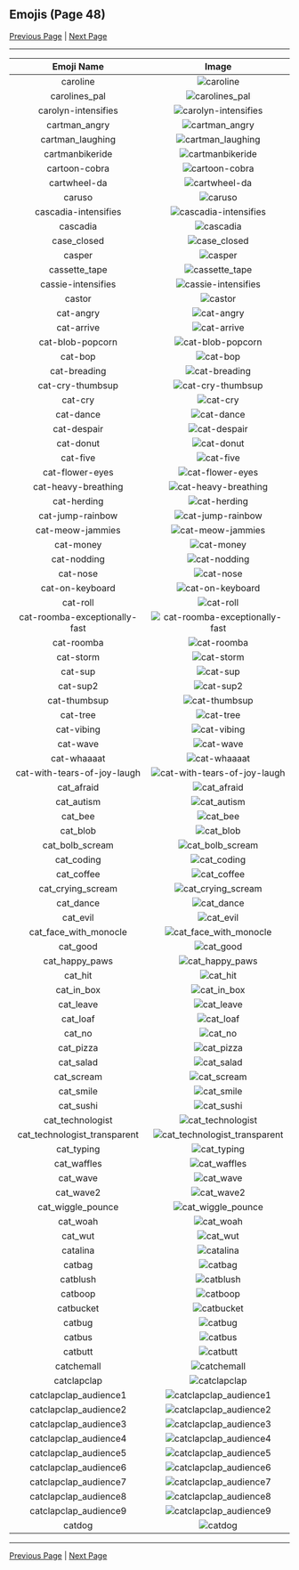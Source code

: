 
## Emojis (Page 48)

[Previous Page](/docs/hc/page-c-0047.md)
  | [Next Page](/docs/hc/page-c-0049.md)

<hr />

|Emoji Name|Image|
| :-: | :-: |
|caroline| ![caroline](/emojis/hc/caroline.gif)|
|carolines_pal| ![carolines_pal](/emojis/hc/carolines_pal.jpg)|
|carolyn-intensifies| ![carolyn-intensifies](/emojis/hc/carolyn-intensifies.gif)|
|cartman_angry| ![cartman_angry](/emojis/hc/cartman_angry.gif)|
|cartman_laughing| ![cartman_laughing](/emojis/hc/cartman_laughing.gif)|
|cartmanbikeride| ![cartmanbikeride](/emojis/hc/cartmanbikeride.png)|
|cartoon-cobra| ![cartoon-cobra](/emojis/hc/cartoon-cobra.jpg)|
|cartwheel-da| ![cartwheel-da](/emojis/hc/cartwheel-da.png)|
|caruso| ![caruso](/emojis/hc/caruso.gif)|
|cascadia-intensifies| ![cascadia-intensifies](/emojis/hc/cascadia-intensifies.gif)|
|cascadia| ![cascadia](/emojis/hc/cascadia.jpg)|
|case_closed| ![case_closed](/emojis/hc/case_closed.png)|
|casper| ![casper](/emojis/hc/casper.jpg)|
|cassette_tape| ![cassette_tape](/emojis/hc/cassette_tape.png)|
|cassie-intensifies| ![cassie-intensifies](/emojis/hc/cassie-intensifies.gif)|
|castor| ![castor](/emojis/hc/castor.png)|
|cat-angry| ![cat-angry](/emojis/hc/cat-angry.png)|
|cat-arrive| ![cat-arrive](/emojis/hc/cat-arrive.gif)|
|cat-blob-popcorn| ![cat-blob-popcorn](/emojis/hc/cat-blob-popcorn.gif)|
|cat-bop| ![cat-bop](/emojis/hc/cat-bop.gif)|
|cat-breading| ![cat-breading](/emojis/hc/cat-breading.png)|
|cat-cry-thumbsup| ![cat-cry-thumbsup](/emojis/hc/cat-cry-thumbsup.png)|
|cat-cry| ![cat-cry](/emojis/hc/cat-cry.png)|
|cat-dance| ![cat-dance](/emojis/hc/cat-dance.gif)|
|cat-despair| ![cat-despair](/emojis/hc/cat-despair.png)|
|cat-donut| ![cat-donut](/emojis/hc/cat-donut.png)|
|cat-five| ![cat-five](/emojis/hc/cat-five.gif)|
|cat-flower-eyes| ![cat-flower-eyes](/emojis/hc/cat-flower-eyes.png)|
|cat-heavy-breathing| ![cat-heavy-breathing](/emojis/hc/cat-heavy-breathing.png)|
|cat-herding| ![cat-herding](/emojis/hc/cat-herding.jpg)|
|cat-jump-rainbow| ![cat-jump-rainbow](/emojis/hc/cat-jump-rainbow.gif)|
|cat-meow-jammies| ![cat-meow-jammies](/emojis/hc/cat-meow-jammies.gif)|
|cat-money| ![cat-money](/emojis/hc/cat-money.gif)|
|cat-nodding| ![cat-nodding](/emojis/hc/cat-nodding.gif)|
|cat-nose| ![cat-nose](/emojis/hc/cat-nose.png)|
|cat-on-keyboard| ![cat-on-keyboard](/emojis/hc/cat-on-keyboard.png)|
|cat-roll| ![cat-roll](/emojis/hc/cat-roll.gif)|
|cat-roomba-exceptionally-fast| ![cat-roomba-exceptionally-fast](/emojis/hc/cat-roomba-exceptionally-fast.gif)|
|cat-roomba| ![cat-roomba](/emojis/hc/cat-roomba.gif)|
|cat-storm| ![cat-storm](/emojis/hc/cat-storm.png)|
|cat-sup| ![cat-sup](/emojis/hc/cat-sup.png)|
|cat-sup2| ![cat-sup2](/emojis/hc/cat-sup2.png)|
|cat-thumbsup| ![cat-thumbsup](/emojis/hc/cat-thumbsup.png)|
|cat-tree| ![cat-tree](/emojis/hc/cat-tree.png)|
|cat-vibing| ![cat-vibing](/emojis/hc/cat-vibing.gif)|
|cat-wave| ![cat-wave](/emojis/hc/cat-wave.gif)|
|cat-whaaaat| ![cat-whaaaat](/emojis/hc/cat-whaaaat.png)|
|cat-with-tears-of-joy-laugh| ![cat-with-tears-of-joy-laugh](/emojis/hc/cat-with-tears-of-joy-laugh.gif)|
|cat_afraid| ![cat_afraid](/emojis/hc/cat_afraid.png)|
|cat_autism| ![cat_autism](/emojis/hc/cat_autism.png)|
|cat_bee| ![cat_bee](/emojis/hc/cat_bee.png)|
|cat_blob| ![cat_blob](/emojis/hc/cat_blob.png)|
|cat_bolb_scream| ![cat_bolb_scream](/emojis/hc/cat_bolb_scream.png)|
|cat_coding| ![cat_coding](/emojis/hc/cat_coding.gif)|
|cat_coffee| ![cat_coffee](/emojis/hc/cat_coffee.gif)|
|cat_crying_scream| ![cat_crying_scream](/emojis/hc/cat_crying_scream.png)|
|cat_dance| ![cat_dance](/emojis/hc/cat_dance.gif)|
|cat_evil| ![cat_evil](/emojis/hc/cat_evil.png)|
|cat_face_with_monocle| ![cat_face_with_monocle](/emojis/hc/cat_face_with_monocle.png)|
|cat_good| ![cat_good](/emojis/hc/cat_good.gif)|
|cat_happy_paws| ![cat_happy_paws](/emojis/hc/cat_happy_paws.gif)|
|cat_hit| ![cat_hit](/emojis/hc/cat_hit.gif)|
|cat_in_box| ![cat_in_box](/emojis/hc/cat_in_box.gif)|
|cat_leave| ![cat_leave](/emojis/hc/cat_leave.gif)|
|cat_loaf| ![cat_loaf](/emojis/hc/cat_loaf.jpg)|
|cat_no| ![cat_no](/emojis/hc/cat_no.png)|
|cat_pizza| ![cat_pizza](/emojis/hc/cat_pizza.png)|
|cat_salad| ![cat_salad](/emojis/hc/cat_salad.png)|
|cat_scream| ![cat_scream](/emojis/hc/cat_scream.gif)|
|cat_smile| ![cat_smile](/emojis/hc/cat_smile.png)|
|cat_sushi| ![cat_sushi](/emojis/hc/cat_sushi.gif)|
|cat_technologist| ![cat_technologist](/emojis/hc/cat_technologist.png)|
|cat_technologist_transparent| ![cat_technologist_transparent](/emojis/hc/cat_technologist_transparent.png)|
|cat_typing| ![cat_typing](/emojis/hc/cat_typing.gif)|
|cat_waffles| ![cat_waffles](/emojis/hc/cat_waffles.png)|
|cat_wave| ![cat_wave](/emojis/hc/cat_wave.png)|
|cat_wave2| ![cat_wave2](/emojis/hc/cat_wave2.png)|
|cat_wiggle_pounce| ![cat_wiggle_pounce](/emojis/hc/cat_wiggle_pounce.gif)|
|cat_woah| ![cat_woah](/emojis/hc/cat_woah.png)|
|cat_wut| ![cat_wut](/emojis/hc/cat_wut.png)|
|catalina| ![catalina](/emojis/hc/catalina.png)|
|catbag| ![catbag](/emojis/hc/catbag.png)|
|catblush| ![catblush](/emojis/hc/catblush.png)|
|catboop| ![catboop](/emojis/hc/catboop.png)|
|catbucket| ![catbucket](/emojis/hc/catbucket.png)|
|catbug| ![catbug](/emojis/hc/catbug.gif)|
|catbus| ![catbus](/emojis/hc/catbus.png)|
|catbutt| ![catbutt](/emojis/hc/catbutt.png)|
|catchemall| ![catchemall](/emojis/hc/catchemall.png)|
|catclapclap| ![catclapclap](/emojis/hc/catclapclap.gif)|
|catclapclap_audience1| ![catclapclap_audience1](/emojis/hc/catclapclap_audience1.gif)|
|catclapclap_audience2| ![catclapclap_audience2](/emojis/hc/catclapclap_audience2.gif)|
|catclapclap_audience3| ![catclapclap_audience3](/emojis/hc/catclapclap_audience3.gif)|
|catclapclap_audience4| ![catclapclap_audience4](/emojis/hc/catclapclap_audience4.gif)|
|catclapclap_audience5| ![catclapclap_audience5](/emojis/hc/catclapclap_audience5.gif)|
|catclapclap_audience6| ![catclapclap_audience6](/emojis/hc/catclapclap_audience6.gif)|
|catclapclap_audience7| ![catclapclap_audience7](/emojis/hc/catclapclap_audience7.gif)|
|catclapclap_audience8| ![catclapclap_audience8](/emojis/hc/catclapclap_audience8.gif)|
|catclapclap_audience9| ![catclapclap_audience9](/emojis/hc/catclapclap_audience9.gif)|
|catdog| ![catdog](/emojis/hc/catdog.png)|

<hr/>

[Previous Page](/docs/hc/page-c-0047.md)
  | [Next Page](/docs/hc/page-c-0049.md)